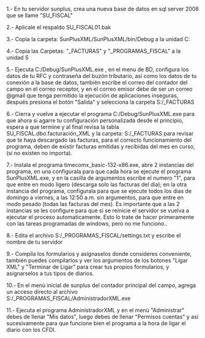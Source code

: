 1.- En tu servidor sunplus, crea una nueva base de datos en sql server 2008 que se llame "SU_FISCAL"

2.- Aplicale el respaldo SU_FISCAL01.bak

3.- Copia la carpeta:  SunPlusXML/SunPlusXML/bin/Debug a la unidad C:

4.- Copia las Carpetas: "_FACTURAS" y "_PROGRAMAS_FISCAL" a la unidad S

5.- Ejecuta C:/Debug/SunPlusXML.exe , en el menu de BD, configura los datos de tu RFC y contraseña del buzón tributario, asi como los datos de tu conexión a la base de datos, también escribe el correo del contador del campo en el correo receptor, y en el correo emisor debe de ser un correo @gmail que tenga permitido la ejecución de aplicaciones inseguras, después presiona el botón "Salida" y selecciona la carpeta S:/_FACTURAS

6.- Cierra y vuelve a ejecutar el programa C:/Debug/SunPlusXML.exe para que ahora si agarre tu configuración personalizada desde el principio, espera a que termine y al final revisa la tabla SU_FISCAL.dbo.facturación_XML y la carpeta: S:/_FACTURAS para revisar que te haya descargado las facturas, para el correcto funcionamiento del programa, deben de existir facturas emitidas y recibidas del mes en curso, (si no existen no importa).

7.- Instala el programa timecomx_basic-132-x86.exe, abre 2 instancias del programa, en una configurala para que cada hora se ejecute el programa SunPlusXML.exe, y en la casilla de argumentos escribe el numero "1", para que entre en modo ligero (descarga solo las facturas del dia); en la otra instancia del programa, configurala para que se ejecute todos los dias de domingo a viernes, a las 12:50 a.m. sin argumentos, para que entre en modo pesado (todas las facturas del mes). Es importante que a las 2 instancias se les configure para que si se reinicie el servidor se vuelva a ejecutar el proceso automaticamente. Esto lo trate de hacer primeramente con las tareas programadas de windows, pero no me funciono..

8.- Edita el archivo S:/_PROGRAMAS_FISCAL/settings.txt y escribe el nombre de tu servidor

9.- Compila los formularios y asignaselos donde consideres conveniente, también puedes compilarlos y ver los argumentos de los botones "Ligar XML" y "Terminar de Ligar" para crear tus propios formularios, y asignarselos a tus tipos de diarios.

10.- En el menú inicial de sunplus del contador principal del campo, agrega un acceso directo al archivo S:/_PROGRAMAS_FISCAL/AdministradorXML.exe

11.- Ejecuta el programa AdministradorXML y en el menú "Administrar" debes de llenar "Mis datos", luego debes de llenar "Permisos cuentas" y así sucesivamente para que funcione bien el programa a la hora de ligar el diario con los CFDI.
